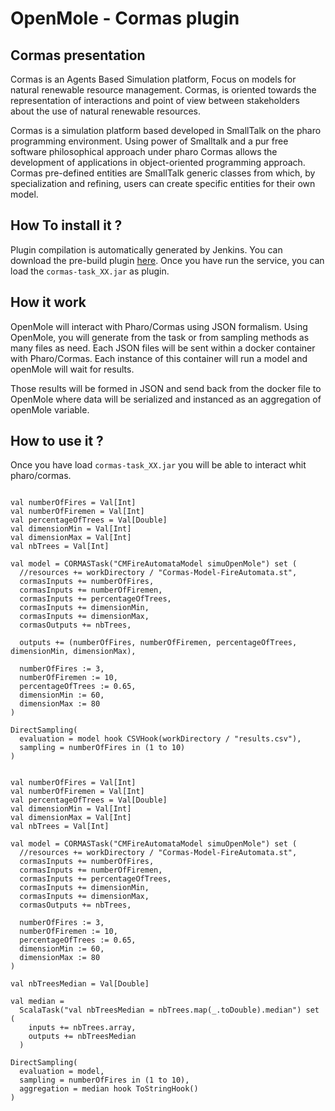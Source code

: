 # OpenMole - Cormas plugin

## Cormas presentation

Cormas is an Agents Based Simulation platform, Focus on models for natural renewable resource management. Cormas, is oriented towards the representation of interactions and point of view between stakeholders about the use of natural renewable resources.

Cormas is a simulation platform based developed in SmallTalk on the pharo programming environment. Using power of Smalltalk and a pur free software philosophical approach under pharo Cormas allows the development of applications in object-oriented programming approach. Cormas pre-defined entities are SmallTalk generic classes from which, by specialization and refining, users can create specific entities for their own model.

## How To install it ?

Plugin compilation is automatically generated by Jenkins. You can download the pre-build plugin [here](https://jenkins.iscpif.fr/job/cormas-plugin-8dev/). Once you have run the service, you can load the `cormas-task_XX.jar` as plugin.

## How it work

OpenMole will interact with Pharo/Cormas using JSON formalism. Using OpenMole, you will generate from the task or from sampling methods as many files as need.
Each JSON files will be sent within a docker container with Pharo/Cormas. Each instance of this container will run a model and openMole will wait for results.

Those results will be formed in JSON and send back from the docker file to OpenMole where data will be serialized and instanced as an aggregation of openMole variable.  

## How to use it ?
Once you have load `cormas-task_XX.jar` you will be able to interact whit pharo/cormas.



```

val numberOfFires = Val[Int]
val numberOfFiremen = Val[Int]
val percentageOfTrees = Val[Double]
val dimensionMin = Val[Int]
val dimensionMax = Val[Int]
val nbTrees = Val[Int]

val model = CORMASTask("CMFireAutomataModel simuOpenMole") set (
  //resources += workDirectory / "Cormas-Model-FireAutomata.st",
  cormasInputs += numberOfFires,
  cormasInputs += numberOfFiremen,
  cormasInputs += percentageOfTrees,
  cormasInputs += dimensionMin,
  cormasInputs += dimensionMax,
  cormasOutputs += nbTrees,

  outputs += (numberOfFires, numberOfFiremen, percentageOfTrees, dimensionMin, dimensionMax),

  numberOfFires := 3,
  numberOfFiremen := 10,
  percentageOfTrees := 0.65,
  dimensionMin := 60,
  dimensionMax := 80
)

DirectSampling(
  evaluation = model hook CSVHook(workDirectory / "results.csv"),
  sampling = numberOfFires in (1 to 10)
)

```

```

val numberOfFires = Val[Int]
val numberOfFiremen = Val[Int]
val percentageOfTrees = Val[Double]
val dimensionMin = Val[Int]
val dimensionMax = Val[Int]
val nbTrees = Val[Int]

val model = CORMASTask("CMFireAutomataModel simuOpenMole") set (
  //resources += workDirectory / "Cormas-Model-FireAutomata.st",
  cormasInputs += numberOfFires,
  cormasInputs += numberOfFiremen,
  cormasInputs += percentageOfTrees,
  cormasInputs += dimensionMin,
  cormasInputs += dimensionMax,
  cormasOutputs += nbTrees,

  numberOfFires := 3,
  numberOfFiremen := 10,
  percentageOfTrees := 0.65,
  dimensionMin := 60,
  dimensionMax := 80
)

val nbTreesMedian = Val[Double]

val median =
  ScalaTask("val nbTreesMedian = nbTrees.map(_.toDouble).median") set (
    inputs += nbTrees.array,
    outputs += nbTreesMedian
  )

DirectSampling(
  evaluation = model,
  sampling = numberOfFires in (1 to 10),
  aggregation = median hook ToStringHook()
)

```
